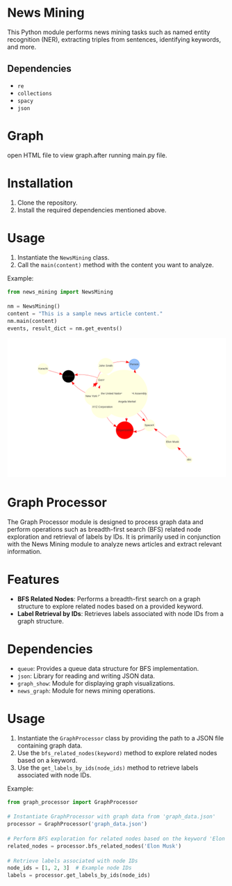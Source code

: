 # News Mining

This Python module performs news mining tasks such as named entity recognition (NER), extracting triples from sentences, identifying keywords, and more.

## Dependencies
- `re`
- `collections`
- `spacy`
- `json`

# Graph 
open HTML file to view graph.after running main.py file.
# Installation
1. Clone the repository.
2. Install the required dependencies mentioned above.

# Usage
1. Instantiate the `NewsMining` class.
2. Call the `main(content)` method with the content you want to analyze.

Example:
```python
from news_mining import NewsMining

nm = NewsMining()
content = "This is a sample news article content."
nm.main(content)
events, result_dict = nm.get_events()
```
![Graph Processor](grap.png)
# Graph Processor

The Graph Processor module is designed to process graph data and perform operations such as breadth-first search (BFS) related node exploration and retrieval of labels by IDs. It is primarily used in conjunction with the News Mining module to analyze news articles and extract relevant information.

# Features

- **BFS Related Nodes**: Performs a breadth-first search on a graph structure to explore related nodes based on a provided keyword.
- **Label Retrieval by IDs**: Retrieves labels associated with node IDs from a graph structure.

# Dependencies

- `queue`: Provides a queue data structure for BFS implementation.
- `json`: Library for reading and writing JSON data.
- `graph_show`: Module for displaying graph visualizations.
- `news_graph`: Module for news mining operations.

# Usage

1. Instantiate the `GraphProcessor` class by providing the path to a JSON file containing graph data.
2. Use the `bfs_related_nodes(keyword)` method to explore related nodes based on a keyword.
3. Use the `get_labels_by_ids(node_ids)` method to retrieve labels associated with node IDs.

Example:

```python
from graph_processor import GraphProcessor

# Instantiate GraphProcessor with graph data from 'graph_data.json'
processor = GraphProcessor('graph_data.json')

# Perform BFS exploration for related nodes based on the keyword 'Elon Musk'
related_nodes = processor.bfs_related_nodes('Elon Musk')

# Retrieve labels associated with node IDs
node_ids = [1, 2, 3]  # Example node IDs
labels = processor.get_labels_by_ids(node_ids)
```
